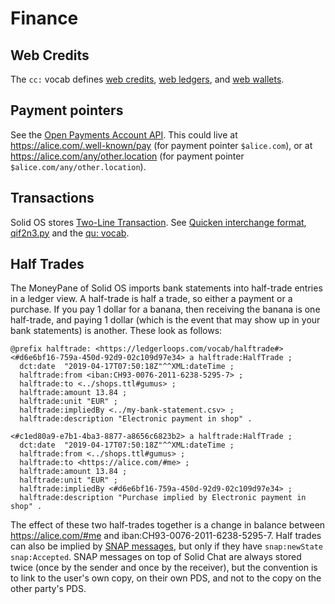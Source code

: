 # Finance
## Web Credits
The `cc:` vocab defines [web credits](https://webcredits.org/#example),
[web ledgers](https://webcredits.org/#example-0), and
[web wallets](https://webcredits.org/#example-1).

## Payment pointers
See the [Open Payments Account API](https://docs.openpayments.dev/accounts#get). This could
live at https://alice.com/.well-known/pay (for payment pointer `$alice.com`), or at
https://alice.com/any/other.location (for payment pointer `$alice.com/any/other.location`).

## Transactions
Solid OS stores [Two-Line Transaction](http://solid.github.io/solid-ui/examples/storybook/?path=/docs/widgets--two-line-transactions#twolinetransactions).
See [Quicken interchange format](https://www.w3.org/2000/10/swap/pim/qif-doc/QIF-doc.htm), [qif2n3.py](https://www.w3.org/2000/10/swap/pim/qif2n3.py) and 
the [qu: vocab](https://www.w3.org/2000/10/swap/pim/qif.n3).

## Half Trades

The MoneyPane of Solid OS imports bank statements into half-trade entries in a ledger view.
A half-trade is half a trade, so either a payment or a purchase. If you pay 1 dollar for
a banana, then receiving the banana is one half-trade, and paying 1 dollar (which is the
event that may show up in your bank statements) is another.
These look as follows:
```turtle
@prefix halftrade: <https://ledgerloops.com/vocab/halftrade#>
<#d6e6bf16-759a-450d-92d9-02c109d97e34> a halftrade:HalfTrade ;
  dct:date  "2019-04-17T07:50:18Z"^^XML:dateTime ;
  halftrade:from <iban:CH93-0076-2011-6238-5295-7> ;
  halftrade:to <../shops.ttl#gumus> ;
  halftrade:amount 13.84 ;
  halftrade:unit "EUR" ;
  halftrade:impliedBy <../my-bank-statement.csv> ;
  halftrade:description "Electronic payment in shop" .

<#c1ed80a9-e7b1-4ba3-8877-a8656c6823b2> a halftrade:HalfTrade ;
  dct:date  "2019-04-17T07:50:18Z"^^XML:dateTime ;
  halftrade:from <../shops.ttl#gumus> ;
  halftrade:to <https://alice.com/#me> ;
  halftrade:amount 13.84 ;
  halftrade:unit "EUR" ;
  halftrade:impliedBy <#d6e6bf16-759a-450d-92d9-02c109d97e34> ;
  halftrade:description "Purchase implied by Electronic payment in shop" .
```
The effect of these two half-trades together is a change in balance
between https://alice.com/#me and iban:CH93-0076-2011-6238-5295-7.
Half trades can also be implied by [SNAP messages](./chat.md#SNAP-messages), but
only if they have `snap:newState snap:Accepted`. SNAP messages on top of Solid Chat
are always stored twice (once by the sender and once by the receiver), but the convention
is to link to the user's own copy, on their own PDS, and not to the copy on the other
party's PDS.